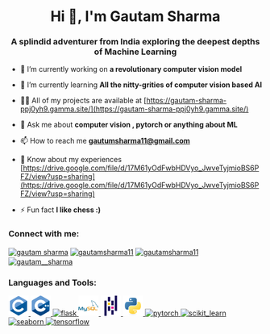 <h1 align="center">Hi 👋, I'm Gautam Sharma</h1>
<h3 align="center">A splindid adventurer from India exploring the deepest depths of Machine Learning</h3>

- 🔭 I’m currently working on **a revolutionary computer vision model**

- 🌱 I’m currently learning **All the nitty-grities of computer vision based AI**

- 👨‍💻 All of my projects are available at [https://gautam-sharma-ppj0yh9.gamma.site/](https://gautam-sharma-ppj0yh9.gamma.site/)

- 💬 Ask me about **computer vision , pytorch or anything about ML**

- 📫 How to reach me **gautumsharma11@gmail.com**

- 📄 Know about my experiences [https://drive.google.com/file/d/17M61yOdFwbHDVyo_JwveTyjmioBS6PFZ/view?usp=sharing](https://drive.google.com/file/d/17M61yOdFwbHDVyo_JwveTyjmioBS6PFZ/view?usp=sharing)

- ⚡ Fun fact **I like chess :)**

<h3 align="left">Connect with me:</h3>
<p align="left">
<a href="https://linkedin.com/in/gautam sharma" target="blank"><img align="center" src="https://raw.githubusercontent.com/rahuldkjain/github-profile-readme-generator/master/src/images/icons/Social/linked-in-alt.svg" alt="gautam sharma" height="30" width="40" /></a>
<a href="https://kaggle.com/gautamsharma11" target="blank"><img align="center" src="https://raw.githubusercontent.com/rahuldkjain/github-profile-readme-generator/master/src/images/icons/Social/kaggle.svg" alt="gautamsharma11" height="30" width="40" /></a>
<a href="https://www.codechef.com/users/gautamsharma11" target="blank"><img align="center" src="https://cdn.jsdelivr.net/npm/simple-icons@3.1.0/icons/codechef.svg" alt="gautamsharma11" height="30" width="40" /></a>
<a href="https://www.leetcode.com/gautam__sharma" target="blank"><img align="center" src="https://raw.githubusercontent.com/rahuldkjain/github-profile-readme-generator/master/src/images/icons/Social/leet-code.svg" alt="gautam__sharma" height="30" width="40" /></a>
</p>

<h3 align="left">Languages and Tools:</h3>
<p align="left"> <a href="https://www.cprogramming.com/" target="_blank" rel="noreferrer"> <img src="https://raw.githubusercontent.com/devicons/devicon/master/icons/c/c-original.svg" alt="c" width="40" height="40"/> </a> <a href="https://www.w3schools.com/cpp/" target="_blank" rel="noreferrer"> <img src="https://raw.githubusercontent.com/devicons/devicon/master/icons/cplusplus/cplusplus-original.svg" alt="cplusplus" width="40" height="40"/> </a> <a href="https://flask.palletsprojects.com/" target="_blank" rel="noreferrer"> <img src="https://www.vectorlogo.zone/logos/pocoo_flask/pocoo_flask-icon.svg" alt="flask" width="40" height="40"/> </a> <a href="https://www.mysql.com/" target="_blank" rel="noreferrer"> <img src="https://raw.githubusercontent.com/devicons/devicon/master/icons/mysql/mysql-original-wordmark.svg" alt="mysql" width="40" height="40"/> </a> <a href="https://pandas.pydata.org/" target="_blank" rel="noreferrer"> <img src="https://raw.githubusercontent.com/devicons/devicon/2ae2a900d2f041da66e950e4d48052658d850630/icons/pandas/pandas-original.svg" alt="pandas" width="40" height="40"/> </a> <a href="https://www.python.org" target="_blank" rel="noreferrer"> <img src="https://raw.githubusercontent.com/devicons/devicon/master/icons/python/python-original.svg" alt="python" width="40" height="40"/> </a> <a href="https://pytorch.org/" target="_blank" rel="noreferrer"> <img src="https://www.vectorlogo.zone/logos/pytorch/pytorch-icon.svg" alt="pytorch" width="40" height="40"/> </a> <a href="https://scikit-learn.org/" target="_blank" rel="noreferrer"> <img src="https://upload.wikimedia.org/wikipedia/commons/0/05/Scikit_learn_logo_small.svg" alt="scikit_learn" width="40" height="40"/> </a> <a href="https://seaborn.pydata.org/" target="_blank" rel="noreferrer"> <img src="https://seaborn.pydata.org/_images/logo-mark-lightbg.svg" alt="seaborn" width="40" height="40"/> </a> <a href="https://www.tensorflow.org" target="_blank" rel="noreferrer"> <img src="https://www.vectorlogo.zone/logos/tensorflow/tensorflow-icon.svg" alt="tensorflow" width="40" height="40"/> </a> </p>

